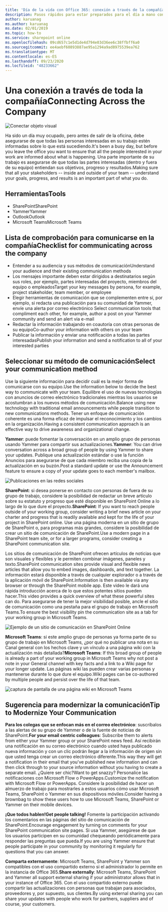 ```yaml
---
title: 'Día de la vida con Office 365: conexión a través de la compañía'
description: Pasos rápidos para estar preparados para el día a mano con Office 365
author: karuanag
ms.author: karuanag
ms.date: 02/01/2019
ms.topic: how-to
ms.service: sharepoint online
ms.openlocfilehash: 09cd657c1e5d1de4d794e03d36ee6c38ffbff6a0
ms.sourcegitcommit: ee4aebf60893887ae95a1294a9ad8975539ea762
ms.translationtype: MT
ms.contentlocale: es-ES
ms.lasthandoff: 09/23/2020
ms.locfileid: "48233662"
---
```

# <a name="connecting-across-the-company"></a><span data-ttu-id="25956-103">Una conexión a través de toda la compañía</span><span class="sxs-lookup"><span data-stu-id="25956-103">Connecting Across the Company</span></span>

![Conectar objeto visual](media/ditl_crosscompany.png)

<span data-ttu-id="25956-105">Ha sido un día muy ocupado, pero antes de salir de la oficina, debe asegurarse de que todas las personas interesadas en su trabajo estén informadas sobre lo que está sucediendo.</span><span class="sxs-lookup"><span data-stu-id="25956-105">It's been a busy day, but before you leave the office you want to ensure that all the people interested in your work are informed about what is happening.</span></span> <span data-ttu-id="25956-106">Una parte importante de su trabajo es asegurarse de que todas las partes interesadas (dentro y fuera de su equipo) entiendan sus objetivos, progreso y resultados.</span><span class="sxs-lookup"><span data-stu-id="25956-106">Making sure that all your stakeholders -- inside and outside of your team -- understand your goals, progress, and results is an important part of what you do.</span></span>  

## <a name="tools"></a><span data-ttu-id="25956-107">Herramientas</span><span class="sxs-lookup"><span data-stu-id="25956-107">Tools</span></span>
- <span data-ttu-id="25956-108">SharePoint</span><span class="sxs-lookup"><span data-stu-id="25956-108">SharePoint</span></span>
- <span data-ttu-id="25956-109">Yammer</span><span class="sxs-lookup"><span data-stu-id="25956-109">Yammer</span></span>
- <span data-ttu-id="25956-110">Outlook</span><span class="sxs-lookup"><span data-stu-id="25956-110">Outlook</span></span>
- <span data-ttu-id="25956-111">Microsoft Teams</span><span class="sxs-lookup"><span data-stu-id="25956-111">Microsoft Teams</span></span> 

## <a name="checklist-for-communicating-across-the-company"></a><span data-ttu-id="25956-112">Lista de comprobación para comunicarse en la compañía</span><span class="sxs-lookup"><span data-stu-id="25956-112">Checklist for communicating across the company</span></span>
- <span data-ttu-id="25956-113">Entender a su audiencia y sus métodos de comunicación</span><span class="sxs-lookup"><span data-stu-id="25956-113">Understand your audience and their existing communication methods</span></span>
- <span data-ttu-id="25956-114">Los mensajes importante deben estar dirigidos a destinatarios según sus roles, por ejemplo, partes interesadas del proyecto, miembros del equipo o empleados</span><span class="sxs-lookup"><span data-stu-id="25956-114">Target your key messages by persona, for example, project stakeholder, team member, or employee</span></span>
- <span data-ttu-id="25956-115">Elegir herramientas de comunicación que se complementen entre sí, por ejemplo, si redacta una publicación para su comunidad de Yammer, envíe una alerta por correo electrónico </span><span class="sxs-lookup"><span data-stu-id="25956-115">Select communication tools that compliment each other, for example, author a post on your Yammer community and send an alert via e-mail</span></span> 
- <span data-ttu-id="25956-116">Redactar la información trabajando en coautoría con otras personas de su equipo</span><span class="sxs-lookup"><span data-stu-id="25956-116">Co-author your information with others on your team</span></span>
- <span data-ttu-id="25956-117">Publicar la información y enviar una notificación a todas las partes interesadas</span><span class="sxs-lookup"><span data-stu-id="25956-117">Publish your information and send a notification to all of your interested parties</span></span> 
 
## <a name="select-your-communication-method"></a><span data-ttu-id="25956-118">Seleccionar su método de comunicación</span><span class="sxs-lookup"><span data-stu-id="25956-118">Select your communication method</span></span>
<span data-ttu-id="25956-119">Use la siguiente información para decidir cuál es la mejor forma de comunicarse con su equipo.</span><span class="sxs-lookup"><span data-stu-id="25956-119">Use the information below to decide the best way to communicate with your team.</span></span> <span data-ttu-id="25956-120">Equilibre el uso de nuevas tecnologías con anuncios de correo electrónico tradicionales mientras los usuarios se acostumbran a los nuevos métodos de comunicación.</span><span class="sxs-lookup"><span data-stu-id="25956-120">Balance using new technology with traditional email announcements while people transition to new communications methods.</span></span> <span data-ttu-id="25956-121">Tener un enfoque de comunicación coherente es una forma eficaz de impulsar el reconocimiento y los cambios en la organización.</span><span class="sxs-lookup"><span data-stu-id="25956-121">Having a consistent communication approach is an effective way to drive awareness and organizational change.</span></span> 

<span data-ttu-id="25956-122">**Yammer**: puede fomentar la conversación en un amplio grupo de personas usando Yammer para compartir sus actualizaciones.</span><span class="sxs-lookup"><span data-stu-id="25956-122">**Yammer**: You can drive conversation across a broad group of people by using Yammer to share your updates.</span></span> <span data-ttu-id="25956-123">Publique una actualización estándar o use la función Anuncios para asegurarse de que cada miembro reciba una copia de la actualización en su buzón.</span><span class="sxs-lookup"><span data-stu-id="25956-123">Post a standard update or use the Announcement feature to ensure a copy of your update goes to each member's mailbox.</span></span> 

![Publicaciones en las redes sociales](media/ditl_IT-Service-News.png)

<span data-ttu-id="25956-125">**SharePoint**: si desea ponerse en contacto con personas de fuera de su grupo de trabajo, considere la posibilidad de redactar un breve artículo sobre su estatuto y progreso que esté disponible en SharePoint Online a lo largo de lo que dure el proyecto.</span><span class="sxs-lookup"><span data-stu-id="25956-125">**SharePoint**: If you want to reach people outside of your  working group, consider writing a brief news article on your charter and progress that is readily available and kept for the life of your project in SharePoint online.</span></span> <span data-ttu-id="25956-126">Use una página moderna en un sitio de grupo de SharePoint o, para programas más grandes, considere la posibilidad de crear un sitio de comunicación de SharePoint.</span><span class="sxs-lookup"><span data-stu-id="25956-126">Use a modern page in a SharePoint team site, or for a larger programs, consider creating a SharePoint communication site.</span></span> 

<span data-ttu-id="25956-127">Los sitios de comunicación de SharePoint ofrecen artículos de noticias que son visuales y flexibles y le permiten combinar imágenes, paneles y texto.</span><span class="sxs-lookup"><span data-stu-id="25956-127">SharePoint communication sites provide visual and flexible news articles that allow you to embed images, dashboards, and text together.</span></span> <span data-ttu-id="25956-128">La información estará disponible a través de cualquier explorador o a través de la aplicación móvil de SharePoint.</span><span class="sxs-lookup"><span data-stu-id="25956-128">Information is then available via any browser or through the SharePoint mobile app.</span></span> <span data-ttu-id="25956-129">Este video le dará una rápida introducción acerca de lo que estos potentes sitios pueden hacer.</span><span class="sxs-lookup"><span data-stu-id="25956-129">This video provides a quick overview of what these powerful sites can do.</span></span> <span data-ttu-id="25956-130">Para asegurarse de tener la mejor visibilidad posible, ancle el sitio de comunicación como una pestaña para el grupo de trabajo en Microsoft Teams.</span><span class="sxs-lookup"><span data-stu-id="25956-130">To ensure the best visibility pin the communication site as a tab for your working group in Microsoft Teams.</span></span>

![Ejemplo de un sitio de comunicación en SharePoint Online](media/ditl_Comm-Site.png)

<span data-ttu-id="25956-132">**Microsoft Teams**: si este amplio grupo de personas ya forma parte de su grupo de trabajo en Microsoft Teams, ¿por qué no publicar una nota en su Canal general con los hechos clave y un vínculo a una página wiki con la actualización más detallada?</span><span class="sxs-lookup"><span data-stu-id="25956-132">**Microsoft Teams**:  If this broad group of people is already a part of your working group in Microsoft Teams why not post a note in your General channel with key facts and a link to a Wiki page for your longer update.</span></span>  <span data-ttu-id="25956-133">Las páginas wiki las pueden crear varias personas y mantenerse durante lo que dure el equipo.</span><span class="sxs-lookup"><span data-stu-id="25956-133">Wiki pages can be co-authored by multiple people and persist over the life of that team.</span></span> 

![captura de pantalla de una página wiki en Microsoft Teams](media/ditl_Teams-Wiki.png)

## <a name="tip-to-modernize-your-communication"></a><span data-ttu-id="25956-135">Sugerencia para modernizar la comunicación</span><span class="sxs-lookup"><span data-stu-id="25956-135">Tip to Modernize Your Communication</span></span>

<span data-ttu-id="25956-136">**Para los colegas que se enfocan más en el correo electrónico**: suscríbalos a las alertas de su grupo de Yammer o de la fuente de noticias de SharePoint.</span><span class="sxs-lookup"><span data-stu-id="25956-136">**For your email centric colleagues**: Subscribe them to alerts from either your Yammer group or your SharePoint news feed.</span></span>  <span data-ttu-id="25956-137">Así recibirán una notificación en su correo electrónico cuando usted haya publicado nueva información y con un clic podrán llegar a la información de origen sin que usted tenga crear un correo electrónico diferente.</span><span class="sxs-lookup"><span data-stu-id="25956-137">This way they will get a notification in their email that you've published new information and can then click through to your source information without you having to create a separate email.</span></span>  <span data-ttu-id="25956-138">¿Quiere ser chic?</span><span class="sxs-lookup"><span data-stu-id="25956-138">Want to get snazzy?</span></span>  <span data-ttu-id="25956-139">Personalice las notificaciones con Microsoft Flow o PowerApps.</span><span class="sxs-lookup"><span data-stu-id="25956-139">Customize the notification with Microsoft Flow or PowerApps.</span></span> <span data-ttu-id="25956-140">Considere la posibilidad de hacer un almuerzo de trabajo para mostrarles a estos usuarios cómo usar Microsoft Teams, SharePoint o Yammer en sus dispositivos móviles.</span><span class="sxs-lookup"><span data-stu-id="25956-140">Consider having a brownbag to show these users how to use Microsoft Teams, SharePoint or Yammer on their mobile devices.</span></span> 

<span data-ttu-id="25956-141">**¡Que todos hablen!**</span><span class="sxs-lookup"><span data-stu-id="25956-141">**Get people talking!**</span></span> <span data-ttu-id="25956-142">Fomente la participación activando los comentarios en las páginas del sitio de comunicación de SharePoint.</span><span class="sxs-lookup"><span data-stu-id="25956-142">Encourage engagement by turning on comments for your SharePoint communication site pages.</span></span>  <span data-ttu-id="25956-143">Si usa Yammer, asegúrese de que los usuarios participen en su comunidad chequeando periódicamente para responder las preguntas que pueda.</span><span class="sxs-lookup"><span data-stu-id="25956-143">If you are using Yammer ensure that people participate in your community by monitoring it regularly for questions that you can answer.</span></span> 

<span data-ttu-id="25956-144">**Comparta externamente**: Microsoft Teams, SharePoint y Yammer son compatibles con el uso compartido externo si el administrador lo permite en la instancia de Office 365.</span><span class="sxs-lookup"><span data-stu-id="25956-144">**Share externally**:  Microsoft Teams, SharePoint and Yammer all support external sharing if your administrator allows that in your instance of Office 365.</span></span>  <span data-ttu-id="25956-145">Con el uso compartido externo puede compartir las actualizaciones con personas que trabajan para asociados, proveedores y, por supuesto, sus clientes.</span><span class="sxs-lookup"><span data-stu-id="25956-145">By using external sharing you can share your updates with people who work for partners, suppliers and of course, your customers.</span></span>